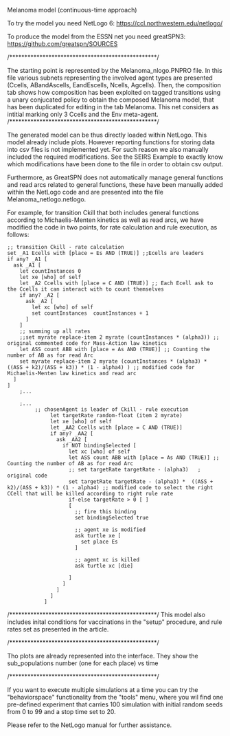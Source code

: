 
Melanoma  model (continuous-time approach)

To try the model you need NetLogo 6: https://ccl.northwestern.edu/netlogo/

To produce the model from the ESSN net you need greatSPN3: https://github.com/greatspn/SOURCES

/*************************************************/

The starting point is represented by the Melanoma_nlogo.PNPRO file. In this file various subnets representing the involved agent types are presented (Ccells, ABandAscells, EandEscells, Ncells, Agcells). Then, the composition tab shows how composition has been exploited on tagged transitions using a unary conjucated policy to obtain the composed Melanoma model, that has been duplicated for editing in the tab Melanoma. This net considers as intitial marking only 3 Ccells and the Env meta-agent.
/*************************************************/

The generated model can be thus directly loaded within NetLogo. This model already include plots. However reporting functions for storing data into csv files is not implemented yet. For such reason we also manually included the required modifications. See the SEIRS Example to exactly know which modifications have been done to the file in order to obtain csv output.

Furthermore, as GreatSPN does not automatically manage general functions and read arcs related to general functions, these have been manually added within the NetLogo code and are presented into the file Melanoma_netlogo.netlogo. 

For example, for transition Ckill that both includes general functions according to Michaelis-Menten kinetics as well as read arcs, we have modified the code in two points, for rate calculation and rule execution, as follows:

    ;; transition Ckill - rate calculation
    set _A1 Ecells with [place = Es AND (TRUE)] ;;Ecells are leaders
    if any? _A1 [
      ask _A1 [
        let countInstances 0
        let xe [who] of self
        let _A2 Ccells with [place = C AND (TRUE)] ;; Each Ecell ask to the Ccells it can interact with to count themselves
        if any? _A2 [
          ask _A2 [
            let xc [who] of self
            set countInstances  countInstances + 1
          ]
        ]
        ;; summing up all rates
        ;;set myrate replace-item 2 myrate (countInstances * (alpha3)) ;; original commented code for Mass-Action law kinetics
        let ASS count ABB with [place = As AND (TRUE)] ;; Counting the number of AB as for read Arc
        set myrate replace-item 2 myrate (countInstances * (alpha3) *  ((ASS + k2)/(ASS + k3)) * (1 - alpha4) ) ;; modified code for Michaelis-Menten law kinetics and read arc
      ]
    ]
        ;...

        ;...
             ;; chosenAgent is leader of Ckill - rule execution
                  let targetRate random-float (item 2 myrate)
                  let xe [who] of self
                  let _AA2 Ccells with [place = C AND (TRUE)]
                  if any? _AA2 [
                    ask _AA2 [
                      if NOT bindingSelected [
                        let xc [who] of self
                        let ASS count ABB with [place = As AND (TRUE)] ;; Counting the number of AB as for read Arc
                        ;; set targetRate targetRate - (alpha3)   ; original code
                        set targetRate targetRate - (alpha3) *  ((ASS + k2)/(ASS + k3)) * (1 - alpha4) ;; modified code to select the right CCell that will be killed according to right rule rate
                        if-else targetRate > 0 [ ]
                        [
                          ;; fire this binding
                          set bindingSelected true

                          ;; agent xe is modified
                          ask turtle xe [
                            set place Es
                          ]

                          ;; agent xc is killed
                          ask turtle xc [die]

                        ]
                      ]
                    ]
                  ]
                ]

/*************************************************/
This model also includes inital conditions for vaccinations in the "setup" procedure, and rule rates set as presented in the article.

/*************************************************/

Tho plots are already represented into the interface. They show the sub_populations number (one for each place) vs time


/*************************************************/

If you want to execute multiple simulations at a time you can try the "behaviorspace" functionality from the "tools" menu, where you wil find one pre-defined experiment that carries 100 simulation with initial random seeds from 0 to 99 and a stop time set to 20.

Please refer to the NetLogo manual for further assistance.
